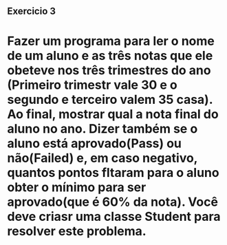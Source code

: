 ## Exercicio 3

# Fazer um programa para ler o nome de um aluno e as três notas que ele obeteve nos três trimestres do ano (Primeiro trimestr vale 30 e o segundo e terceiro valem 35 casa). Ao final, mostrar qual a nota final do aluno no ano. Dizer também se o aluno está aprovado(Pass) ou não(Failed) e, em caso negativo, quantos pontos fltaram para o aluno obter o mínimo para ser aprovado(que é 60% da nota). Você deve criasr uma classe Student para resolver este problema.
